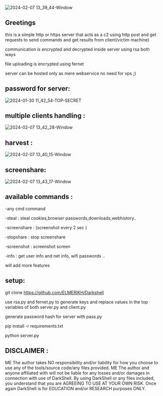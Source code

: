 ![2024-02-07 13_39_44-Window](https://github.com/ELMERIKH/WebHTTPC2/assets/96123439/e4977389-90f6-467b-b96e-fe2ab4476693)

Greetings
-----------------
this is a simple http or https server that acts as a c2 using http post and get requests to send commands and get results from client(victim machine) 

communication is encrypted and decrypted inside server using rsa both ways

file uploading is encrypted using fernet 

server can be hosted only as mere webservice no need for vps ;)

password for server:
---------------------------
![2024-01-30 11_42_54-TOP-SECRET](https://github.com/ELMERIKH/WebHTTPC2/assets/96123439/0f6faeb5-219f-4a98-8f4c-aff13ba05765)

multiple clients handling :
--------------
![2024-02-07 13_42_28-Window](https://github.com/ELMERIKH/WebHTTPC2/assets/96123439/1d24827c-0212-4dbf-81b2-8e58997e7727)

harvest :
------------------
![2024-02-07 13_40_15-Window](https://github.com/ELMERIKH/WebHTTPC2/assets/96123439/6d77e547-1195-41d6-9668-7bbe175bfabe)

screenshare:
---------------
![2024-02-07 13_43_17-Window](https://github.com/ELMERIKH/WebHTTPC2/assets/96123439/e415570c-3629-4a62-9167-5c9aad6ac2e2)


available commands :
-----------

-any cmd command

-steal : steal cookies,browser passwords,downloads,webhistory..

-screenshare :  (screenshot every 2 sec )

-stopshare : stop screenshare

-screenshot : screenshot screen

-info : get user info and net info, wifi passwords ..

will add more features

setup:
---
git clone https://github.com/ELMERIKH/Darkshell

use rsa.py and fernet.py to generate keys and replace values in the top variables of both server.py and client.py

generate password  hash for server with pass.py

pip install -r requirements.txt

python server.py

DISCLAIMER :
-------------------------------

ME The author takes NO responsibility and/or liability for how you choose to use any of the tools/source code/any files provided. ME The author and anyone affiliated with will not be liable for any losses and/or damages in connection with use of DarkShell. By using DarkShell or any files included, you understand that you are AGREEING TO USE AT YOUR OWN RISK. Once again DarkShell is for EDUCATION and/or RESEARCH purposes ONLY.
